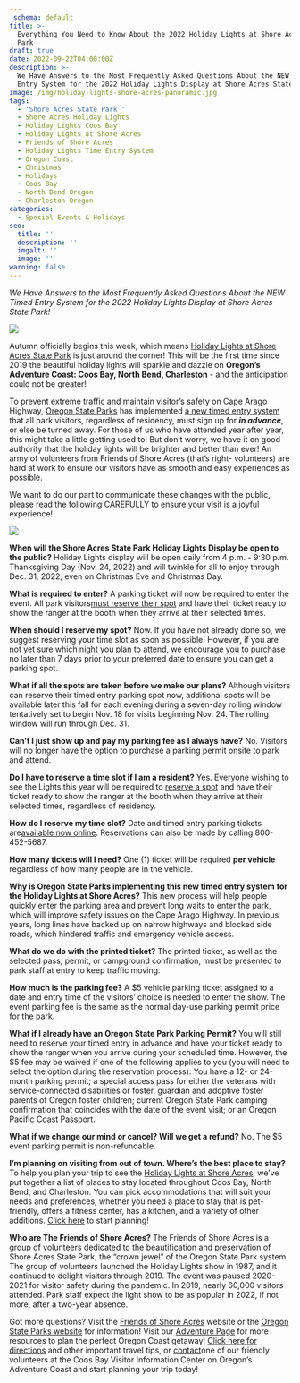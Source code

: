 ```yaml
---
_schema: default
title: >-
  Everything You Need to Know About the 2022 Holiday Lights at Shore Acres State
  Park
draft: true
date: 2022-09-22T04:00:00Z
description: >-
  We Have Answers to the Most Frequently Asked Questions About the NEW Timed
  Entry System for the 2022 Holiday Lights Display at Shore Acres State Park!
image: /img/holiday-lights-shore-acres-panoramic.jpg
tags:
  - 'Shore Acres State Park '
  - Shore Acres Holiday Lights
  - Holiday Lights Coos Bay
  - Holiday Lights at Shore Acres
  - Friends of Shore Acres
  - Holiday Lights Time Entry System
  - Oregon Coast
  - Christmas
  - Holidays
  - Coos Bay
  - North Bend Oregon
  - Charleston Oregon
categories:
  - Special Events & Holidays
seo:
  title: ''
  description: ''
  imgalt: ''
  image: ''
warning: false
---
```

*We Have Answers to the Most Frequently Asked Questions About the NEW Timed Entry System for the 2022 Holiday Lights Display at Shore Acres State Park!*

![](/img/Shore-Acres-Holiday-Lights-Collage-3.jpg)

Autumn officially begins this week, which means [Holiday Lights at Shore Acres State Park](https://www.oregonsadventurecoast.com/event/annual-holiday-lights-at-shore-acres/) is just around the corner! This will be the first time since 2019 the beautiful holiday lights will sparkle and dazzle on **Oregon’s Adventure Coast: Coos Bay, North Bend, Charleston** - and the anticipation could not be greater!

To prevent extreme traffic and maintain visitor’s safety on Cape Arago Highway, [Oregon State Parks](https://stateparks.oregon.gov/) has implemented [a new timed entry system](https://oregonstateparks.reserveamerica.com/tourList.do?parkId=402381&amp;contractCode=OR) that all park visitors, regardless of residency, must sign up for ***in advance***, or else be turned away. For those of us who have attended year after year, this might take a little getting used to! But don’t worry, we have it on good authority that the holiday lights will be brighter and better than ever! An army of volunteers from Friends of Shore Acres (that’s right- volunteers) are hard at work to ensure our visitors have as smooth and easy experiences as possible.

We want to do our part to communicate these changes with the public, please read the following CAREFULLY to ensure your visit is a joyful experience!

![](/img/Shore-Acres-Holiday-Lights-Collage.jpg)

**When will the Shore Acres State Park Holiday Lights Display be open to the public?**
Holiday Lights display will be open daily from 4 p.m. - 9:30 p.m. Thanksgiving Day (Nov. 24, 2022) and will twinkle for all to enjoy through Dec. 31, 2022, even on Christmas Eve and Christmas Day.

**What is required to enter?**
A parking ticket will now be required to enter the event. All park visitors[must reserve their spot](https://oregonstateparks.reserveamerica.com/tourList.do?parkId=402381&amp;contractCode=OR) and have their ticket ready to show the ranger at the booth when they arrive at their selected times.

**When should I reserve my spot?**
Now. If you have not already done so, we suggest reserving your time slot as soon as possible! However, if you are not yet sure which night you plan to attend, we encourage you to purchase no later than 7 days prior to your preferred date to ensure you can get a parking spot.

**What if all the spots are taken before we make our plans?**
Although visitors can reserve their timed entry parking spot now, additional spots will be available later this fall for each evening during a seven-day rolling window tentatively set to begin Nov. 18 for visits beginning Nov. 24. The rolling window will run through Dec. 31.

**Can’t I just show up and pay my parking fee as I always have?**
No. Visitors will no longer have the option to purchase a parking permit onsite to park and attend.

**Do I have to reserve a time slot if I am a resident?**
Yes. Everyone wishing to see the Lights this year will be required to [reserve a spot](https://oregonstateparks.reserveamerica.com/tourList.do?parkId=402381&amp;contractCode=OR) and have their ticket ready to show the ranger at the booth when they arrive at their selected times, regardless of residency.

**How do I reserve my time slot?**
Date and timed entry parking tickets are[available now online](https://oregonstateparks.reserveamerica.com/tourParkDetail.do?contractCode=OR&amp;parkId=402381). Reservations can also be made by calling 800-452-5687.

**How many tickets will I need?**
One (1) ticket will be required **per vehicle** regardless of how many people are in the vehicle.

**Why is Oregon State Parks implementing this new timed entry system for the Holiday Lights at Shore Acres?**
This new process will help people quickly enter the parking area and prevent long waits to enter the park, which will improve safety issues on the Cape Arago Highway. In previous years, long lines have backed up on narrow highways and blocked side roads, which hindered traffic and emergency vehicle access.

**What do we do with the printed ticket?**
The printed ticket, as well as the selected pass, permit, or campground confirmation, must be presented to park staff at entry to keep traffic moving.

**How much is the parking fee?**
A $5 vehicle parking ticket assigned to a date and entry time of the visitors’ choice is needed to enter the show. The event parking fee is the same as the normal day-use parking permit price for the park.

**What if I already have an Oregon State Park Parking Permit?**
You will still need to reserve your timed entry in advance and have your ticket ready to show the ranger when you arrive during your scheduled time. However, the $5 fee may be waived if one of the following applies to you (you will need to select the option during the reservation process): You have a 12- or 24-month parking permit; a special access pass for either the veterans with service-connected disabilities or foster, guardian and adoptive foster parents of Oregon foster children; current Oregon State Park camping confirmation that coincides with the date of the event visit; or an Oregon Pacific Coast Passport.

**What if we change our mind or cancel? Will we get a refund?**
No. The $5 event parking permit is non-refundable.

**I’m planning on visiting from out of town. Where’s the best place to stay?**
To help you plan your trip to see the [Holiday Lights at Shore Acres](https://www.oregonsadventurecoast.com/event/annual-holiday-lights-at-shore-acres/), we’ve put together a list of places to stay located throughout Coos Bay, North Bend, and Charleston. You can pick accommodations that will suit your needs and preferences, whether you need a place to stay that is pet-friendly, offers a fitness center, has a kitchen, and a variety of other additions. [Click here](https://www.oregonsadventurecoast.com/lodging/) to start planning!

**Who are The Friends of Shore Acres?**
The Friends of Shore Acres is a group of volunteers dedicated to the beautification and preservation of Shore Acres State Park, the “crown jewel” of the Oregon State Park system. The group of volunteers launched the Holiday Lights show in 1987, and it continued to delight visitors through 2019. The event was paused 2020-2021 for visitor safety during the pandemic. In 2019, nearly 60,000 visitors attended. Park staff expect the light show to be as popular in 2022, if not more, after a two-year absence.

Got more questions? Visit the [Friends of Shore Acres](https://shoreacres.net/) website or the [Oregon State Parks website](https://stateparks.oregon.gov/) for information! Visit our [Adventure Page](https://www.oregonsadventurecoast.com/adventures/) for more resources to plan the perfect Oregon Coast getaway! [Click here for directions](https://www.oregonsadventurecoast.com/travelers-info/) and other important travel tips, or [contact](https://www.oregonsadventurecoast.com/contact/)one of our friendly volunteers at the Coos Bay Visitor Information Center on Oregon’s Adventure Coast and start planning your trip today!